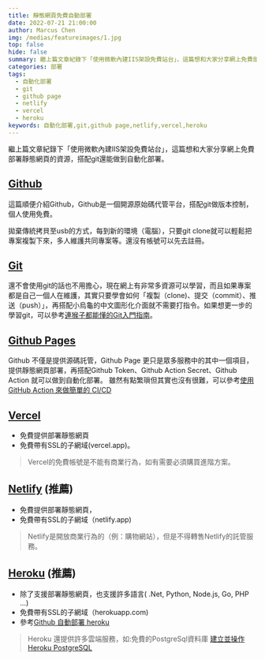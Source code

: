 ```yaml
---
title: 靜態網頁免費自動部署
date: 2022-07-21 21:00:00
author: Marcus Chen
img: /medias/featureimages/1.jpg
top: false
hide: false
summary: 繼上篇文章紀錄下「使用微軟內建IIS架設免費站台」，這篇想和大家分享網上免費部署靜態網頁的資源，搭配git還能做到自動化部署。
categories: 部署
tags:
  - 自動化部署
  - git
  - github page
  - netlify
  - vercel
  - heroku
keywords: 自動化部署,git,github page,netlify,vercel,heroku
---
```



繼上篇文章紀錄下「使用微軟內建IIS架設免費站台」，這篇想和大家分享網上免費部署靜態網頁的資源，搭配git還能做到自動化部署。


[Github](https://github.com/)
---
這篇順便介紹Github，Github是一個開源原始碼代管平台，搭配git做版本控制，個人使用免費。

拋棄傳統拷貝至usb的方式，每到新的環境（電腦），只要git clone就可以輕鬆把專案複製下來，多人維護共同專案等。還沒有帳號可以先去註冊。


[Git](https://git-scm.com/)
---
還不會使用git的話也不用擔心，現在網上有非常多資源可以學習，而且如果專案都是自己一個人在維護，其實只要學會如何「複製（clone)、提交（commit）、推送（push）」，再搭配小烏龜的中文圖形化介面就不需要打指令。如果想更一步的學習git，可以參考[連猴子都能懂的Git入門指南](https://backlog.com/git-tutorial/tw/)。


[Github Pages](https://pages.github.com/)
---

Github 不僅是提供源碼託管，Github Page 更只是眾多服務中的其中一個項目，提供靜態網頁部署，再搭配Github Token、Github Action Secret、Github Action 就可以做到自動化部署。
雖然有點繁瑣但其實也沒有很難，可以參考[使用 GitHub Action 來做簡單的 CI/CD](https://docfunc.com/posts/68/%E4%BD%BF%E7%94%A8-github-action-%E4%BE%86%E5%81%9A%E7%B0%A1%E5%96%AE%E7%9A%84-cicd-post)

[Vercel](https://vercel.com/)
---

- 免費提供部署靜態網頁
- 免費帶有SSL的子網域(vercel.app)。
> Vercel的免費帳號是不能有商業行為，如有需要必須購買進階方案。

[Netlify](https://www.netlify.com/) (推薦)
---

- 免費提供部署靜態網頁，
- 免費帶有SSL的子網域（netlify.app)
> Netlify是開放商業行為的（例：購物網站），但是不得轉售Netlify的託管服務。

[Heroku](https://www.heroku.com/) (推薦)
---

- 除了支援部署靜態網頁，也支援許多語言( .Net, Python, Node.js, Go, PHP ...)
- 免費帶有SSL的子網域（herokuapp.com)
- 參考[Github 自動部署 heroku](https://hackmd.io/@minecola/ryvWBCLCf?type=view)
> Heroku 還提供許多雲端服務，如:免費的PostgreSql資料庫 [建立並操作Heroku PostgreSQL](https://ithelp.ithome.com.tw/articles/10271675?sc=iThelpR)